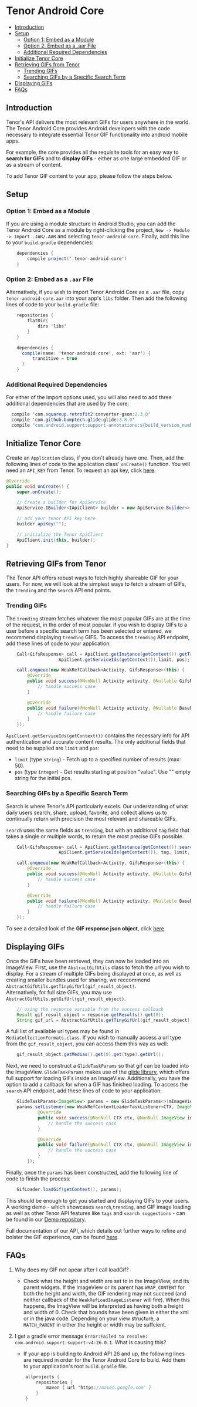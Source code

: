 Tenor Android Core
==================

- [Introduction](#introduction)
- [Setup](#setup)
  * [Option 1: Embed as a Module](#option-1-embed-as-a-module)
  * [Option 2: Embed as a .aar File](#option-2-embed-as-a-aar-file)
  * [Additional Required Dependencies](#additional-required-dependencies)
- [Initialize Tenor Core](#initialize-tenor-core)
- [Retrieving GIFs from Tenor](#retrieving-gifs-from-tenor)
  * [Trending GIFs](#trending-gifs)
  * [Searching GIFs by a Specific Search Term](#searching-gifs-by-a-specific-search-term)
- [Displaying GIFs](#displaying-gifs)
- [FAQs](#faqs)

## Introduction
Tenor's API delivers the most relevant GIFs for users anywhere in the world. 
The Tenor Android Core provides Android developers with the code necessary to integrate essential Tenor GIF functionality into android mobile apps. 

For example, the core provides all the requisite tools for an easy way to **search for GIFs** and to **display GIFs** - either as one large embedded GIF or as a stream of content.

To add Tenor GIF content to your app, please follow the steps below.

## Setup 

### Option 1: Embed as a Module
If you are using a module structure in Android Studio, you can add the Tenor Android Core as a module by right-clicking the project, `New -> Module -> Import .JAR/.AAR` and selecting `tenor-android-core`.  Finally, add this line to your `build.gradle` dependencies:
```java
    dependencies {
        compile project(':tenor-android-core')
    }
```

### Option 2: Embed as a `.aar` File
Alternatively, if you wish to import Tenor Android Core as a `.aar` file, copy `tenor-android-core.aar` into your app's `libs` folder.  Then add the following lines of code to your `build.gradle` file:  
```java
    repositories {
        flatDir{
            dirs 'libs'
        }
    }

    dependencies {
      compile(name: 'tenor-android-core', ext: 'aar') {
          transitive = true
      }
    }
```

### Additional Required Dependencies 
For either of the import options used, you will also need to add three additional dependencies that are used by the core:  
```java
  compile 'com.squareup.retrofit2:converter-gson:2.3.0'
  compile 'com.github.bumptech.glide:glide:3.8.0'
  compile "com.android.support:support-annotations:${build_version_number}"
```


## Initialize Tenor Core
Create an `Application` class, if you don't already have one.
Then, add the following lines of code to the application class' `onCreate()` function.
You will need an `API_KEY` from Tenor.  To request an api key, click [here](https://tenor.com/gifapi#apikey).

```java
@Override
public void onCreate() {
    super.onCreate();

    // Create a builder for ApiService
    ApiService.IBuilder<IApiClient> builder = new ApiService.Builder<>(this, IApiClient.class)

    // add your tenor API key here
    builder.apiKey("");

    // initialize the Tenor ApiClient
    ApiClient.init(this, builder);
}
```


## Retrieving GIFs from Tenor
The Tenor API offers robust ways to fetch highly shareable GIF for your users.
For now, we will look at the simplest ways to fetch a stream of GIFs, the `trending` and the `search` API end points.

### Trending GIFs
The `trending` stream fetches whatever the most popular GIFs are at the time of the request, in the order of most popular.
If you wish to display GIFs to a user before a specific search term has been selected or entered, we recommend displaying `trending` GIFS.
To access the `trending` API endpoint, add these lines of code to your application:
```java
    Call<GifsResponse> call = ApiClient.getInstance(getContext()).getTrending(
                    ApiClient.getServiceIds(getContext()),limit, pos);

    call.enqueue(new WeakRefCallback<Activity, GifsResponse>(this) {
        @Override
        public void success(@NonNull Activity activity, @Nullable GifsResponse response) {
            // handle success case
        }

        @Override
        public void failure(@NonNull Activity activity, @Nullable BaseError error) {
            // handle failure case
        }
    });
```
`ApiClient.getServiceIds(getContext())` contains the necessary info for API authentication and accurate content results.
The only additional fields that need to be supplied are `limit` and `pos`:

* `limit` (type `string`) - Fetch up to a specified number of results (max: 50).
* `pos` (type `integer`) - Get results starting at position "value".  Use "" empty string for the initial pos.  


### Searching GIFs by a Specific Search Term
Search is where Tenor's API particularly excels. Our understanding of what daily users search, share, upload, favorite, and collect allows us to continually return with precision the most relevant and shareable GIFs.

`search` uses the same fields as `trending`, but with an additional `tag` field that takes a single or multiple words, to return the most precise GIFs possible.
```java
    Call<GifsResponse> call = ApiClient.getInstance(getContext()).search(
                    ApiClient.getServiceIds(getContext()), tag, limit, pos);

    call.enqueue(new WeakRefCallback<Activity, GifsResponse>(this) {
        @Override
        public void success(@NonNull Activity activity, @Nullable GifsResponse response) {
            // handle success case
        }

        @Override
        public void failure(@NonNull Activity activity, @Nullable BaseError error) {
            // handle failure case
        }
    });
```

To see a detailed look of the **GIF response json object**, click [here](https://tenor.com/gifapi#responseobjects).

## Displaying GIFs
Once the GIFs have been retrieved, they can now be loaded into an ImageView.
First, use the `AbstractGifUtils` class to fetch the url you wish to display.  For a stream of multiple GIFs being displayed at once,
as well as creating smaller bundles used for sharing, we reccommend `AbstractGifUtils.getTinyGifUrl(gif_result_object)`.  
Alternatively, for full size GIFs, you may use `AbstractGifUtils.getGifUrl(gif_result_object)`.

```java
    // using the response variable from the success callback
    Result gif_result_object = response.getResults().get(0);
    String gif_url = AbstractGifUtils.getTinyGifUrl(gif_result_object);
```

A full list of available url types may be found in `MediaCollectionFormats.class`.
If you wish to manually access a url type from the `gif_result_object`, you can access them this way as well:
```java
    gif_result_object.getMedias().get(0).get(type).getUrl(); 
```

Next, we need to construct a `GlideTaskParams` so that gif can be loaded into the ImageView.  `GlideTaskParams` makes use of the [glide library](https://github.com/bumptech/glide), which offers full support for loading GIFs inside an ImageView.
Additionally, you have the option to add a callback for when a GIF has finished loading.
To access the `search` API endpoint, add these lines of code to your application:
```java
    GlideTaskParams<ImageView> params = new GlideTaskParams<>(mImageView, gif_url);
    params.setListener(new WeakRefContentLoaderTaskListener<CTX, ImageView>(getRef()) {
            @Override
            public void success(@NonNull CTX ctx, @NonNull ImageView imageView, @Nullable Drawable drawable) {
                // handle the success case
            }

            @Override
            public void failure(@NonNull CTX ctx, @NonNull ImageView imageView, @Nullable Drawable drawable) {
                // handle the success case
            }
        });
```

Finally, once the `params` has been constructed, add the following line of code to finish the process:
```java
    GifLoader.loadGif(getContext(), params);
``` 

This should be enough to get you started and displaying GIFs to your users.
A working demo - which showcases `search`,`trending`, and GIF image loading as well as other Tenor API features like `tags` and `search suggestions` - can be found in our [Demo repository]().

Full documentation of our API, which details out further ways to refine and bolster the GIF experience, can be found [here](https://tenor.com/gifapi).

## FAQs

1. Why does my GIF not apear after I call loadGif?
    * Check what the height and width are set to in the ImageView, and its parent widgets. If the ImageView or its parent has `WRAP_CONTENT` for both the height and width, the GIF rendering may not succeed (and neither callback of the `WeakRefLoadImageListener` will fire).  When this happens, the ImagView will be interpreted as having both a height and width of 0. Check that bounds have been given in either the xml or in the java code. Depending on your view structure, a `MATCH_PARENT` in either the height or width may be suffcient.

2. I get a gradle error message `Error:Failed to resolve: com.android.support:support-v4:26.0.1`.  What is causing this?
    * If your app is building to Android API 26 and up, the following lines are required in order for the Tenor Android Core to build.
    Add them to your application's root `build.gradle` file.
    ```java
        allprojects {
            repositories {
                maven { url 'https://maven.google.com' }
            }
        }
    ```


